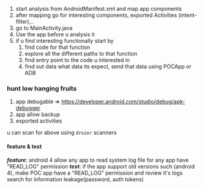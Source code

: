 1. start analysis from AndroidManifest.xml and map app components
2. after mapping go for interesting components, exported Activities (intent-filter),..
3. go to MainActivity.java
4. Use the app before u analysis it 
5. if u find interesting functionally start by
	1. find code for that function 
	2. explore all the different paths to that function 
	3. find entry point to the code u interested in 
	4. find out data what data its expect, send that data using POCApp or ADB 

### hunt low hanging fruits
1. app debugable => https://developer.android.com/studio/debug/apk-debugger
2. app allow backup
3. exported activities


u can scan for above using `drozer` scanners



#### feature & test
***feature***: android 4 allow any app to read system log file for any app have "READ_LOG" permission
***test***: if the app support old versions such (android 4), make POC app have a "READ_LOG" permission and review it's logs search for information leakage(password, auth tokens)